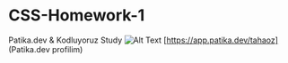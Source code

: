 # CSS-Homework-1
Patika.dev &amp; Kodluyoruz Study
![Alt Text](images/my_adventure.gif)
[https://app.patika.dev/tahaoz] (Patika.dev profilim)
